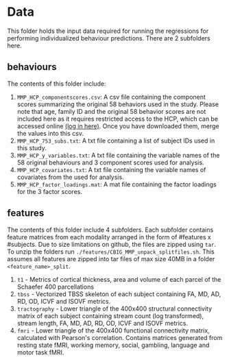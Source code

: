 # Data
This folder holds the input data required for running the regressions for performing individualized behaviour predictions. There are 2 subfolders here.

## behaviours
The contents of this folder include:
1. `MMP_HCP_componentscores.csv`: A csv file containing the component scores summarizing the original 58 behaviors used in the study. Please note that age, family ID and the original 58 behavior scores are not included here as it requires restricted access to the HCP, which can be accessed online [(log in here)](https://db.humanconnectome.org/). Once you have downloaded them, merge the values into this csv.
2. `MMP_HCP_753_subs.txt`: A txt file containing a list of subject IDs used in this study. 
3. `MMP_HCP_y_variables.txt`: A txt file containing the variable names of the 58 original behaviours and 3 component scores used for analysis. 
4. `MMP_HCP_covariates.txt`: A txt file containing the variable names of covariates from the  used for analysis. 
5. `MMP_HCP_factor_loadings.mat`: A mat file containing the factor loadings for the 3 factor scores.

## features
The contents of this folder include 4 subfolders. Each subfolder contains feature matrices from each modality arranged in the form of #features x #subjects. Due to size limitations on github, the files are zipped using `tar`. To unzip the folders run `./features/CBIG_MMP_unpack_splitfiles.sh`. This assumes all features are zipped into tar files of max size 40MB in a folder `<feature_name>_split`.
1. `t1` - Metrics of cortical thickness, area and volume of each parcel of the Schaefer 400 parcellations 
2. `tbss` - Vectorized TBSS skeleton of each subject containing FA, MD, AD, RD, OD, ICVF and ISOVF metrics.
3. `tractography` - Lower triangle of the 400x400 structural connectivity matrix of each subject containing stream count (log transformed), stream length, FA, MD, AD, RD, OD, ICVF and ISOVF metrics.
4. `fmri` - Lower triangle of the 400x400 functional connectivity matrix, calculated with Pearson's correlation. Contains matrices generated from resting state fMRI, working memory, social, gambling, language and motor task fMRI. 
